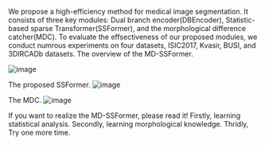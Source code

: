 We propose a high-efficiency method for medical image segmentation. It consists of three key modules: Dual branch encoder(DBEncoder), Statistic-based sparse Transformer(SSFormer), and the morphological difference catcher(MDC). To evaluate the effsectiveness of our proposed modules, we conduct numrous experiments on four datasets, ISIC2017, Kvasir, BUSI, and 3DIRCADb datasets.
The overview of the MD-SSFormer.

![image](https://github.com/NewOneNow/MD-SSFormer/assets/128780618/b7c032bb-be83-4020-b5ec-7988326c245d)

The proposed SSFormer.
![image](https://github.com/NewOneNow/MD-SSFormer/assets/128780618/59c2c7dd-4830-44c8-a3df-52427cf44378)

The MDC.
![image](https://github.com/NewOneNow/MD-SSFormer/assets/128780618/3d130e10-6e2a-4b3a-ad63-439b1d5294b6)

If you want to realize the MD-SSFormer, please read it!
Firstly, learning statistical analysis.
Secondly, learning morphological knowledge.
Thridly, Try one more time.
